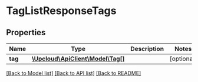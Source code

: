 # TagListResponseTags

## Properties
Name | Type | Description | Notes
------------ | ------------- | ------------- | -------------
**tag** | [**\Upcloud\ApiClient\Model\Tag[]**](Tag.md) |  | [optional] 

[[Back to Model list]](../../README.md#documentation-of-the-models) [[Back to API list]](../../README.md#documentation) [[Back to README]](../../README.md)


